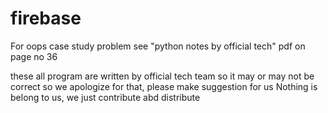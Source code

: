 # firebase
For oops case study problem see "python notes by official tech" pdf on page no 36

these all program are written by official tech team so it may or may not be correct
so we apologize for that, please make suggestion for us 
Nothing is belong to us, we just contribute abd distribute
